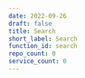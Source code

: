 ```yaml
---
date: 2022-09-26
draft: false
title: Search
short_label: Search
function_id: search
repo_count: 0
service_count: 0
---
```



